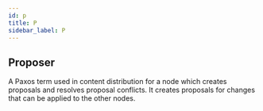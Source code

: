 ```yaml
---
id: p
title: P
sidebar_label: P
---
```


## Proposer
A Paxos term used in content distribution for a node which creates proposals and resolves proposal conflicts. It creates proposals for changes that can be applied to the other nodes.
